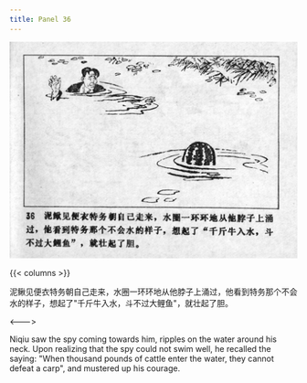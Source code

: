 ```yaml
---
title: Panel 36
---
```


![niqiu page](./../../../images/niqiu/seifert0397_nqkg_0040_036.jpg)

{{< columns >}}

泥鳅见便衣特务朝自己走来，水圈一环环地从他脖子上涌过，他看到特务那个不会水的样子，想起了"千斤牛入水，斗不过大鲤鱼"，就壮起了胆。

<--->

Niqiu saw the spy coming towards him, ripples on the water around his neck. Upon realizing that the spy could not swim well, he recalled the saying: "When thousand pounds of cattle enter the water, they cannot defeat a carp", and mustered up his courage.